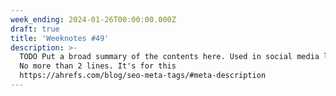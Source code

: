 ```yaml
---
week_ending: 2024-01-26T00:00:00.000Z
draft: true
title: 'Weeknotes #49'
description: >-
  TODO Put a broad summary of the contents here. Used in social media links etc.
  No more than 2 lines. It's for this
  https://ahrefs.com/blog/seo-meta-tags/#meta-description
---
```


